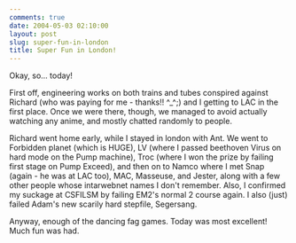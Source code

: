 ```yaml
---
comments: true
date: 2004-05-03 02:10:00
layout: post
slug: super-fun-in-london
title: Super Fun in London!
---
```


Okay, so... today!  

First off, engineering works on both trains and tubes conspired against Richard (who was paying for me - thanks!! ^_^;) and I getting to LAC in the first place.  Once we were there, though, we managed to avoid actually watching any anime, and mostly chatted randomly to people.  

Richard went home early, while I stayed in london with Ant.  We went to Forbidden planet (which is HUGE), LV (where I passed beethoven Virus on hard mode on the Pump machine), Troc (where I won the prize by failing first stage on Pump Exceed), and then on to Namco where I met Snap (again - he was at LAC too), MAC, Masseuse, and Jester, along with a few other people whose intarwebnet names I don't remember.  Also, I confirmed my suckage at CSFILSM by failing EM2's normal 2 course again.  I also (just) failed Adam's new scarily hard stepfile, Segersang.  

Anyway, enough of the dancing fag games.  Today was most excellent!  Much fun was had.

